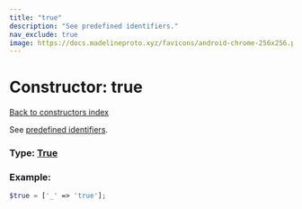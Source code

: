 ```yaml
---
title: "true"
description: "See predefined identifiers."
nav_exclude: true
image: https://docs.madelineproto.xyz/favicons/android-chrome-256x256.png
---
```

# Constructor: true  
[Back to constructors index](index.md)



See [predefined identifiers](https://core.telegram.org/mtproto/TL-formal#predefined-identifiers).




### Type: [True](../types/True.md)


### Example:

```php
$true = ['_' => 'true'];
```  

